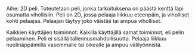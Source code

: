 Aihe: 2D peli. Toteutetaan peli, jonka tarkoituksena on päästä kenttä läpi osumatta vihollisiin. Peli on 2D, jossa pelaaja
liikkuu eteenpäin, ja viholliset kohti pelaajaa. Pelaajan täytyy joko väistää tai ampua viholliset. 

Kaikkien käyttäjien toiminnot: Kaikilla käyttäjillä samat toiminnot, eli pelin pelaaminen. Peli ei sisällä tallennusmahdollisuutta. Pelaaja liikkuu nuolinäppäimillä vasemmalle tai oikealle ja ampuu välilyönnistä.
